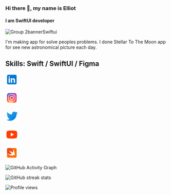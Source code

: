 ### Hi there 👋, my name is Elliot
#### I am SwiftUI developer
![Group 2bannerSwiftui](https://pbs.twimg.com/profile_banners/1449475543875870727/1658999785/1500x500)


I'm making app for solve peoples problems. I done Stellar To The Moon app for see new astronomical picture each day.

## Skills: Swift / SwiftUI / Figma 

<div style="flex-direction: row;">

[<img src='https://github.com/Harry-KNIGHT/ImageGifVideoForReadme/blob/main/SocialNetwork/LinkedinIcon.png' alt='Linkedin' height='40'>](https://www.instagram.com/Knight_Genius/)

[<img src='https://github.com/Harry-KNIGHT/ImageGifVideoForReadme/blob/main/SocialNetwork/InstagramIcon.png' alt='instagram' height='40'>](https://www.instagram.com/Knight_Genius/)

[<img src='https://github.com/Harry-KNIGHT/ImageGifVideoForReadme/blob/main/SocialNetwork/TwitterIcon.png' alt='twitter' height='40'>](https://twitter.com/ellioto0o)  

[<img src='https://github.com/Harry-KNIGHT/ImageGifVideoForReadme/blob/main/SocialNetwork/YTBIcon.png' alt='YouTube' height='40'>](https://www.youtube.com/channel/https://www.youtube.com/channel/UCaLjq9jNstlbZGXT2-WnVUA)

[<img src='https://github.com/Harry-KNIGHT/ImageGifVideoForReadme/blob/main/SocialNetwork/SwiftIcon.png' alt='website' height='40'>](https://www.apprendre-swiftui.fr/offre-swift-basics?sa=sa0025889476017fbbabc3366b1fa16ab30f469b99)  
</div>

![GitHub Activity Graph](https://activity-graph.herokuapp.com/graph?username=Harry-KNIGHT)  

![GitHub streak stats](https://github-readme-streak-stats.herokuapp.com/?user=Harry-KNIGHT)  

![Profile views](https://gpvc.arturio.dev/Harry-KNIGHT)  

